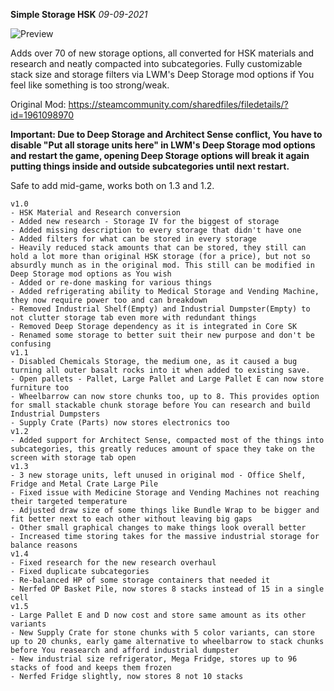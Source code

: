 **Simple Storage HSK** *09-09-2021*



![Preview](https://user-images.githubusercontent.com/64644323/151061009-a288b03d-4d86-49d4-b06a-7e7293ca971b.png)

Adds over 70 of new storage options, all converted for HSK materials and research and neatly compacted into subcategories. Fully customizable stack size and storage filters via LWM's Deep Storage mod options if You feel like something is too strong/weak.

Original Mod: https://steamcommunity.com/sharedfiles/filedetails/?id=1961098970

**Important: Due to Deep Storage and Architect Sense conflict, You have to disable "Put all storage units here" in LWM's Deep Storage mod options and restart the game, opening Deep Storage options will break it again putting things inside and outside subcategories until next restart.**

Safe to add mid-game, works both on 1.3 and 1.2.

```
v1.0
- HSK Material and Research conversion
- Added new research - Storage IV for the biggest of storage
- Added missing description to every storage that didn't have one 
- Added filters for what can be stored in every storage
- Heavily reduced stack amounts that can be stored, they still can hold a lot more than original HSK storage (for a price), but not so absurdly munch as in the original mod. This still can be modified in Deep Storage mod options as You wish
- Added or re-done masking for various things
- Added refrigerating ability to Medical Storage and Vending Machine, they now require power too and can breakdown
- Removed Industrial Shelf(Empty) and Industrial Dumpster(Empty) to not clutter storage tab even more with redundant things
- Removed Deep Storage dependency as it is integrated in Core SK
- Renamed some storage to better suit their new purpose and don't be confusing
v1.1
- Disabled Chemicals Storage, the medium one, as it caused a bug turning all outer basalt rocks into it when added to existing save.
- Open pallets - Pallet, Large Pallet and Large Pallet E can now store furniture too
- Wheelbarrow can now store chunks too, up to 8. This provides option for small stackable chunk storage before You can research and build Industrial Dumpsters
- Supply Crate (Parts) now stores electronics too
v1.2
- Added support for Architect Sense, compacted most of the things into subcategories, this greatly reduces amount of space they take on the screen with storage tab open
v1.3
- 3 new storage units, left unused in original mod - Office Shelf, Fridge and Metal Crate Large Pile
- Fixed issue with Medicine Storage and Vending Machines not reaching their targeted temperature
- Adjusted draw size of some things like Bundle Wrap to be bigger and fit better next to each other without leaving big gaps
- Other small graphical changes to make things look overall better
- Increased time storing takes for the massive industrial storage for balance reasons
v1.4
- Fixed research for the new research overhaul
- Fixed duplicate subcategories
- Re-balanced HP of some storage containers that needed it
- Nerfed OP Basket Pile, now stores 8 stacks instead of 15 in a single cell
v1.5
- Large Pallet E and D now cost and store same amount as its other variants
- New Supply Crate for stone chunks with 5 color variants, can store up to 20 chunks, early game alternative to wheelbarrow to stack chunks before You reasearch and afford industrial dumpster
- New industrial size refrigerator, Mega Fridge, stores up to 96 stacks of food and keeps them frozen
- Nerfed Fridge slightly, now stores 8 not 10 stacks
```

